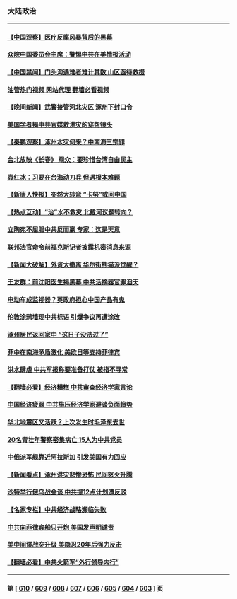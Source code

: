 ### 大陆政治
---
#### [【中国观察】医疗反腐风暴背后的黑幕](../../pages/ncid277/n14049978.md?08082045) 
#### [众院中国委员会主席：警惕中共在美情报活动](../../pages/ncid277/n14049703.md?08082045) 
#### [【中国禁闻】门头沟遇难者难计其数 山区亟待救援](../../pages/ncid277/n14047965.md?08082045) 
#### [油管热门视频 网站代理 翻墙必看视频](http://138.2.39.72:81/youtube.html?epic-marker?08082045)
#### [【晚间新闻】武警接管河北灾区 涿州下封口令](../../pages/ncid277/n14049979.md?08082045) 
#### [美国学者揭中共官媒救洪灾的穿帮镜头](../../pages/ncid277/n14049861.md?08082045) 
#### [【秦鹏观察】涿州水灾何来？中南海三宗罪](../../pages/ncid277/n14049751.md?08082045) 
#### [台北放映《长春》 观众：要珍惜台湾自由民主](../../pages/ncid277/n14049596.md?08082045) 
#### [袁红冰：习要在台海动刀兵 但遇根本难题](../../pages/ncid277/n14049851.md?08082045) 
#### [【新唐人快报】突然大转弯 “卡努”或回中国](../../pages/ncid277/n14049736.md?08082045) 
#### [【热点互动】“治”水不救灾 北戴河议题转向？](../../pages/ncid277/n14049721.md?08082045) 
#### [立陶宛不屈服中共反而赢 专家：这是天意](../../pages/ncid277/n14049647.md?08082045) 
#### [联邦法官命令前福克斯记者披露机密消息来源](../../pages/ncid277/n14049682.md?08082045) 
#### [【新闻大破解】外资大撤离 华尔街熊猫派觉醒？](../../pages/ncid277/n14049572.md?08082045) 
#### [王友群：前沈阳医生揭黑幕 中共活摘器官罪滔天](../../pages/ncid277/n14049646.md?08082045) 
#### [电动车成监视器？英政府担心中国产品有鬼](../../pages/ncid277/n14049653.md?08082045) 
#### [伦敦涂鸦墙现中共标语 引爆争议再遭涂改](../../pages/ncid277/n14049480.md?08082045) 
#### [涿州居民返回家中 “这日子没法过了”](../../pages/ncid277/n14049545.md?08082045) 
#### [菲中在南海矛盾激化 美欧日等支持菲律宾](../../pages/ncid277/n14049508.md?08082045) 
#### [洪水肆虐 中共军报称要准备打仗 被指不寻常](../../pages/ncid277/n14049474.md?08082045) 
#### [【翻墙必看】经济糟糕 中共审查经济学家言论](../../pages/ncid277/n14049214.md?08082045) 
#### [中国经济疲弱 中共施压经济学家避谈负面趋势](../../pages/ncid277/n14049142.md?08082045) 
#### [华北地震区又活跃？上次发生时毛泽东去世](../../pages/ncid277/n14049205.md?08082045) 
#### [20名青壮年警察密集病亡 15人为中共党员](../../pages/ncid277/n14049058.md?08082045) 
#### [中俄派军舰靠近阿拉斯加 引发美国有力回应](../../pages/ncid277/n14049094.md?08082045) 
#### [【新闻看点】涿州洪灾悲惨恐怖 民间怒火升腾](../../pages/ncid277/n14049030.md?08082045) 
#### [沙特举行俄乌战会谈 中共提12点计划遭反驳](../../pages/ncid277/n14049022.md?08082045) 
#### [【名家专栏】中共经济战略濒临失败](../../pages/ncid277/n14043725.md?08082045) 
#### [中共向菲律宾船只开炮 美国发声明谴责](../../pages/ncid277/n14048908.md?08082045) 
#### [美中间谍战突升级 美隐忍20年后强力反击](../../pages/ncid277/n14048742.md?08082045) 
#### [【翻墙必看】中共火箭军“外行领导内行”](../../pages/ncid277/n14048870.md?08082045) 

---
#### 第 [ [610](./610.md?08082045) / [609](./609.md?08082045) / [608](./608.md?08082045) / [607](./607.md?08082045) / [606](./606.md?08082045) / [605](./605.md?08082045) / [604](./604.md?08082045) / [603](./603.md?08082045) ] 页
